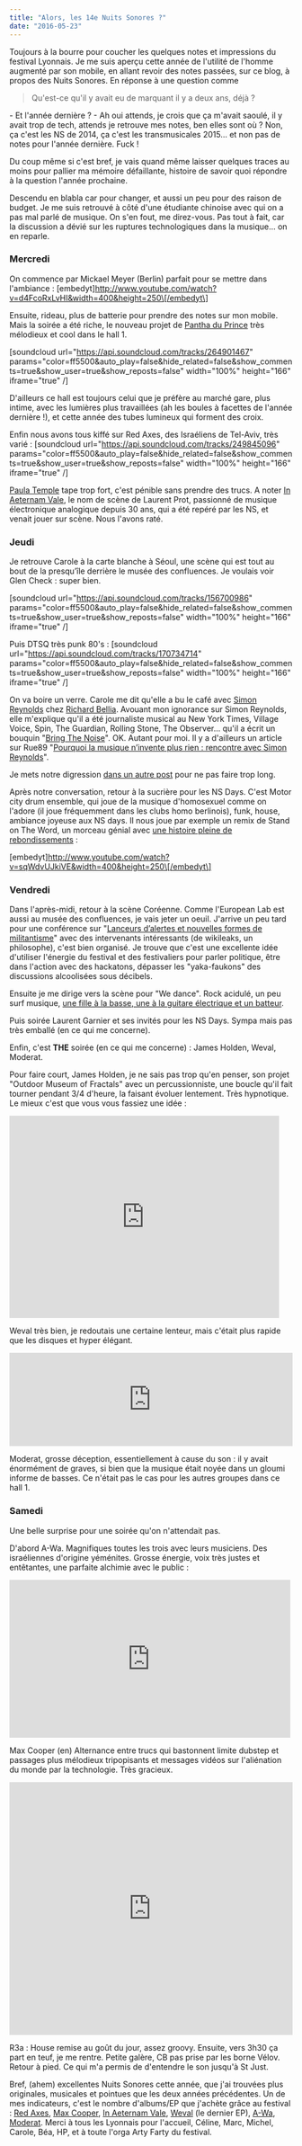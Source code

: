 ```yaml
---
title: "Alors, les 14e Nuits Sonores ?"
date: "2016-05-23"
---
```


Toujours à la bourre pour coucher les quelques notes et impressions du festival Lyonnais. Je me suis aperçu cette année de l'utilité de l'homme augmenté par son mobile, en allant revoir des notes passées, sur ce blog, à propos des Nuits Sonores. En réponse à une question comme

> Qu'est-ce qu'il y avait eu de marquant il y a deux ans, déjà ?

\- Et l'année dernière ? - Ah oui attends, je crois que ça m'avait saoulé, il y avait trop de tech, attends je retrouve mes notes, ben elles sont où ? Non, ça c'est les NS de 2014, ça c'est les transmusicales 2015... et non pas de notes pour l'année dernière. Fuck !

Du coup même si c'est bref, je vais quand même laisser quelques traces au moins pour pallier ma mémoire défaillante, histoire de savoir quoi répondre à la question l'année prochaine.

Descendu en blabla car pour changer, et aussi un peu pour des raison de budget. Je me suis retrouvé à côté d'une étudiante chinoise avec qui on a pas mal parlé de musique. On s'en fout, me direz-vous. Pas tout à fait, car la discussion a dévié sur les ruptures technologiques dans la musique... on en reparle.

### Mercredi

On commence par Mickael Meyer (Berlin) parfait pour se mettre dans l'ambiance : \[embedyt\]http://www.youtube.com/watch?v=d4FcoRxLvHI&width=400&height=250\[/embedyt\]

Ensuite, rideau, plus de batterie pour prendre des notes sur mon mobile. Mais la soirée a été riche, le nouveau projet de [Pantha du Prince](https://www.residentadvisor.net/dj/panthaduprince/tracks) très mélodieux et cool dans le hall 1.

\[soundcloud url="https://api.soundcloud.com/tracks/264901467" params="color=ff5500&auto\_play=false&hide\_related=false&show\_comments=true&show\_user=true&show\_reposts=false" width="100%" height="166" iframe="true" /\]

D'ailleurs ce hall est toujours celui que je préfère au marché gare, plus intime, avec les lumières plus travaillées (ah les boules à facettes de l'année dernière !), et cette année des tubes lumineux qui forment des croix.

Enfin nous avons tous kiffé sur Red Axes, des Israéliens de Tel-Aviv, très varié : \[soundcloud url="https://api.soundcloud.com/tracks/249845096" params="color=ff5500&auto\_play=false&hide\_related=false&show\_comments=true&show\_user=true&show\_reposts=false" width="100%" height="166" iframe="true" /\]

[Paula Temple](https://soundcloud.com/paulatemple) tape trop fort, c'est pénible sans prendre des trucs. A noter [In Aeternam Vale](http://inaeternamvale.bandcamp.com/), le nom de scène de Laurent Prot, passionné de musique électronique analogique depuis 30 ans, qui a été repéré par les NS, et venait jouer sur scène. Nous l'avons raté.

### Jeudi

Je retrouve Carole à la carte blanche à Séoul, une scène qui est tout au bout de la presqu’île derrière le musée des confluences. Je voulais voir Glen Check : super bien.

\[soundcloud url="https://api.soundcloud.com/tracks/156700986" params="color=ff5500&auto\_play=false&hide\_related=false&show\_comments=true&show\_user=true&show\_reposts=false" width="100%" height="166" iframe="true" /\]

Puis DTSQ très punk 80's : \[soundcloud url="https://api.soundcloud.com/tracks/170734714" params="color=ff5500&auto\_play=false&hide\_related=false&show\_comments=true&show\_user=true&show\_reposts=false" width="100%" height="166" iframe="true" /\]

On va boire un verre. Carole me dit qu'elle a bu le café avec [Simon Reynolds](http://blissout.blogspot.fr/) chez [Richard Bellia](http://richardbellia.com/). Avouant mon ignorance sur Simon Reynolds, elle m'explique qu'il a été journaliste musical au New York Times, Village Voice, Spin, The Guardian, Rolling Stone, The Observer... qu'il a écrit un bouquin "[Bring The Noise](http://bringthenoisesimonreynolds.blogspot.fr/)". OK. Autant pour moi. Il y a d'ailleurs un article sur Rue89 "[Pourquoi la musique n’invente plus rien : rencontre avec Simon Reynolds](http://rue89.nouvelobs.com/2013/04/05/pourquoi-musique-ninvente-plus-rien-rencontre-simon-reynolds-241119)".

Je mets notre digression [dans un autre post](http://www.lagrappe.net/pourquoi-la-musique-ninvente-plus-rien) pour ne pas faire trop long.

Après notre conversation, retour à la sucrière pour les NS Days. C'est Motor city drum ensemble, qui joue de la musique d'homosexuel comme on l'adore (il joue fréquemment dans les clubs homo berlinois), funk, house, ambiance joyeuse aux NS days. Il nous joue par exemple un remix de Stand on The Word, un morceau génial avec [une histoire pleine de rebondissements](http://www.radioelectrolyon.fr/stand-on-the-word-petite-histoire-dune-perle-disco) :

\[embedyt\]http://www.youtube.com/watch?v=sqWdvUJkiVE&width=400&height=250\[/embedyt\]

### Vendredi

Dans l'après-midi, retour à la scène Coréenne. Comme l'European Lab est aussi au musée des confluences, je vais jeter un oeuil. J'arrive un peu tard pour une conférence sur "[Lanceurs d’alertes et nouvelles formes de militantisme](http://www.europeanlab.com/european-lab-forum/programmation-2016/berlin-micro-nation-des-lanceurs-dalertes/)" avec des intervenants intéressants (de wikileaks, un philosophe), c'est bien organisé. Je trouve que c'est une excellente idée d'utiliser l'énergie du festival et des festivaliers pour parler politique, être dans l'action avec des hackatons, dépasser les "yaka-faukons" des discussions alcoolisées sous décibels.

Ensuite je me dirige vers la scène pour "We dance". Rock acidulé, un peu surf musique, [une fille à la basse, une à la guitare électrique et un batteur](https://www.youtube.com/watch?v=MqldEmM0roU).

Puis soirée Laurent Garnier et ses invités pour les NS Days. Sympa mais pas très emballé (en ce qui me concerne).

Enfin, c'est **THE** soirée (en ce qui me concerne) : James Holden, Weval, Moderat.

Pour faire court, James Holden, je ne sais pas trop qu'en penser, son projet "Outdoor Museum of Fractals" avec un percussionniste, une boucle qu'il fait tourner pendant 3/4 d'heure, la faisant évoluer lentement. Très hypnotique. Le mieux c'est que vous vous fassiez une idée :

<iframe width="480" height="360" src="https://www.youtube.com/embed/Sl8sVE_UZkU?rel=0" frameborder="0" allowfullscreen></iframe>

Weval très bien, je redoutais une certaine lenteur, mais c'était plus rapide que les disques et hyper élégant.

<iframe width="100%" height="166" scrolling="no" frameborder="no" src="https://w.soundcloud.com/player/?url=https%3A//api.soundcloud.com/tracks/257938066&amp;color=ff5500&amp;auto_play=false&amp;hide_related=false&amp;show_comments=true&amp;show_user=true&amp;show_reposts=false"></iframe>

Moderat, grosse déception, essentiellement à cause du son : il y avait énormément de graves, si bien que la musique était noyée dans un gloumi informe de basses. Ce n'était pas le cas pour les autres groupes dans ce hall 1.

### Samedi

Une belle surprise pour une soirée qu'on n'attendait pas.

D'abord A-Wa. Magnifiques toutes les trois avec leurs musiciens. Des israéliennes d'origine yéménites. Grosse énergie, voix très justes et entêtantes, une parfaite alchimie avec le public :

<iframe width="500" height="281" src="https://www.youtube.com/embed/g3bjZlmsb4A?rel=0" frameborder="0" allowfullscreen></iframe>

Max Cooper (en) Alternance entre trucs qui bastonnent limite dubstep et passages plus mélodieux tripopisants et messages vidéos sur l'aliénation du monde par la technologie. Très gracieux.

<iframe width="100%" height="450" scrolling="no" frameborder="no" src="https://w.soundcloud.com/player/?url=https%3A//api.soundcloud.com/playlists/113200498&amp;auto_play=false&amp;hide_related=false&amp;show_comments=true&amp;show_user=true&amp;show_reposts=false&amp;visual=true"></iframe>

R3a : House remise au goût du jour, assez groovy. Ensuite, vers 3h30 ça part en teuf, je me rentre. Petite galère, CB pas prise par les borne Vélov. Retour à pied. Ce qui m'a permis de d'entendre le son jusqu'à St Just.

Bref, (ahem) excellentes Nuits Sonores cette année, que j'ai trouvées plus originales, musicales et pointues que les deux années précédentes. Un de mes indicateurs, c'est le nombre d'albums/EP que j'achète grâce au festival : [Red Axes](http://www.qobuz.com/fr-fr/album/ballad-of-the-ice-red-axes/0880319657726), [Max Cooper](http://www.qobuz.com/fr-fr/album/max-cooper-traum-collection-max-cooper/4250472403083), [In Aeternam Vale](http://www.qobuz.com/fr-fr/album/machine-a-laver-ultrabase-in-aeternam-vale/0888608563444), [Weval](http://www.qobuz.com/fr-fr/album/easier-weval/0880319097416) (le dernier EP), [A-Wa](http://www.qobuz.com/fr-fr/album/habib-galbi-a-wa/3596973363121), [Moderat](http://www.qobuz.com/fr-fr/album/iii-deluxe-edition-moderat/0817231012890). Merci à tous les Lyonnais pour l'accueil, Céline, Marc, Michel, Carole, Béa, HP, et à toute l'orga Arty Farty du festival.
